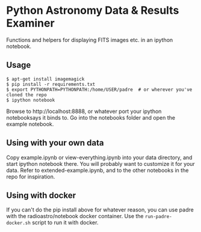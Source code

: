 
Python Astronomy Data & Results Examiner
========================================

Functions and helpers for displaying FITS images etc. in an ipython notebook.


Usage
-----

```
$ apt-get install imagemagick
$ pip install -r requirements.txt
$ export PYTHONPATH=PYTHONPATH:/home/USER/padre  # or wherever you've cloned the repo
$ ipython notebook
```

Browse to http://localhost:8888, or whatever port your ipython notebooksays it binds to. Go into the 
notebooks folder and open the example notebook.

Using with your own data
------------------------

Copy example.ipynb or view-everything.ipynb into your data directory, and start ipython notebook there. You will probably want to customize it for your data. Refer to extended-example.ipynb, and to the other notebooks in the repo for inspiration.

Using with docker
-----------------

If you can't do the pip install above for whatever reason, you can use padre with the radioastro/notebook docker container. Use the ```run-padre-docker.sh``` script to run it with docker.

